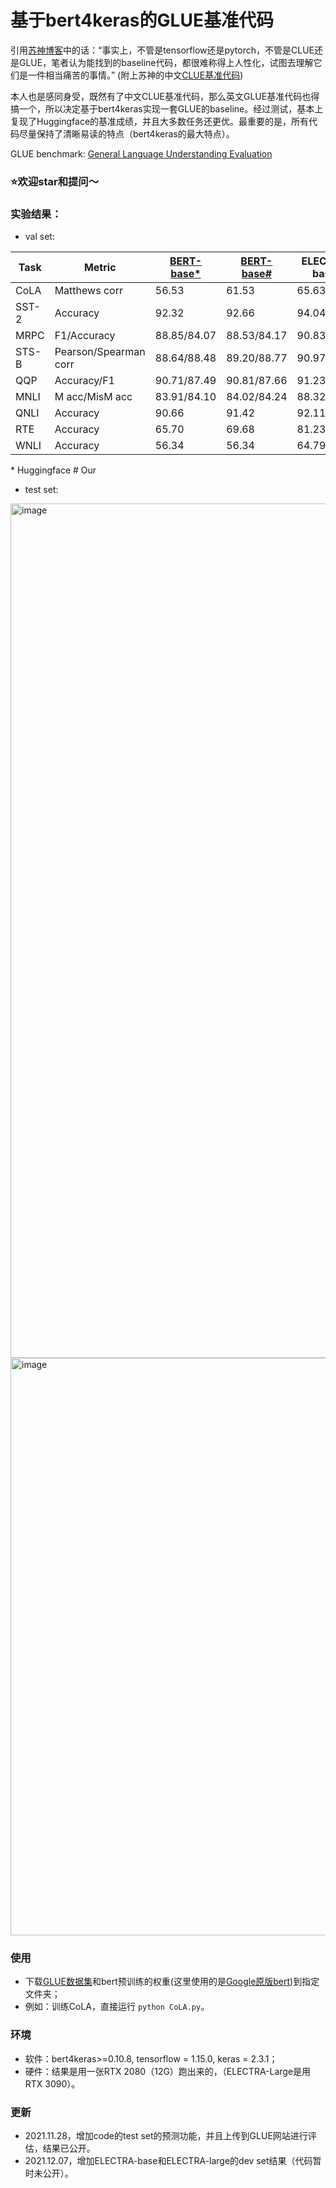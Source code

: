 # 基于bert4keras的GLUE基准代码

引用[苏神博客](https://kexue.fm/archives/8739)中的话：“事实上，不管是tensorflow还是pytorch，不管是CLUE还是GLUE，笔者认为能找到的baseline代码，都很难称得上人性化，试图去理解它们是一件相当痛苦的事情。” (附上苏神的中文[CLUE基准代码](https://github.com/bojone/CLUE-bert4keras))

本人也是感同身受，既然有了中文CLUE基准代码，那么英文GLUE基准代码也得搞一个，所以决定基于bert4keras实现一套GLUE的baseline。经过测试，基本上复现了Huggingface的基准成绩，并且大多数任务还更优。最重要的是，所有代码尽量保持了清晰易读的特点（bert4keras的最大特点）。

GLUE benchmark: [General Language Understanding
Evaluation](https://gluebenchmark.com/)

### ⭐️欢迎star和提问～

### 实验结果：
- val set:

| Task  | Metric                       | [BERT-base*](https://github.com/huggingface/transformers/tree/master/examples/pytorch/text-classification?fbclid=IwAR0Y4_Eer7ovaEJpRMpE1S91AsrOdEK97-iah6mupW9RATs2XMPVzQZCNz8) | [BERT-base#](https://github.com/nishiwen1214/GLUE-bert4keras)|ELECTRA-base#|ELECTRA-large#|
|-------|------------------------------|-------------|---------------|---------------|---------------|
| CoLA  | Matthews corr                | 56.53       | 61.53         |65.63          |68.99          |
| SST-2 | Accuracy                     | 92.32       | 92.66         |94.04          |94.95          |
| MRPC  | F1/Accuracy                  | 88.85/84.07 | 88.53/84.17   |90.83/87.71    |91.78/89.16    |
| STS-B | Pearson/Spearman corr        | 88.64/88.48 | 89.20/88.77   |90.97/90.75    |90.97/90.75    |
| QQP   | Accuracy/F1                  | 90.71/87.49 | 90.81/87.66   |91.23/88.33    |92.20/89.70    |
| MNLI  | M acc/MisM acc               | 83.91/84.10 | 84.02/84.24   |88.32/88.16    |88.32/88.16    |
| QNLI  | Accuracy                     | 90.66       | 91.42         |92.11          |93.74          |
| RTE   | Accuracy                     | 65.70       | 69.68         |81.23          |88.09          |
| WNLI  | Accuracy                     | 56.34       | 56.34         |64.79          |84.51          |

\* Huggingface         \# Our
- test set:
<img width="1367" alt="image" src="https://user-images.githubusercontent.com/56249874/143742252-4a2d69ba-2f6a-4989-a5f8-f69e1db56691.png">
<img width="924" alt="image" src="https://user-images.githubusercontent.com/56249874/143735793-762babad-f43b-482e-87b5-61210720a34f.png">

### 使用
- 下载[GLUE数据集](https://gluebenchmark.com/)和bert预训练的权重(这里使用的是[Google原版bert](https://github.com/google-research/bert))到指定文件夹；
- 例如：训练CoLA，直接运行 `python CoLA.py`。

### 环境
- 软件：bert4keras>=0.10.8, tensorflow = 1.15.0, keras = 2.3.1；
- 硬件：结果是用一张RTX 2080（12G）跑出来的，（ELECTRA-Large是用RTX 3090）。

### 更新
- 2021.11.28，增加code的test set的预测功能，并且上传到GLUE网站进行评估，结果已公开。
- 2021.12.07，增加ELECTRA-base和ELECTRA-large的dev set结果（代码暂时未公开）。
